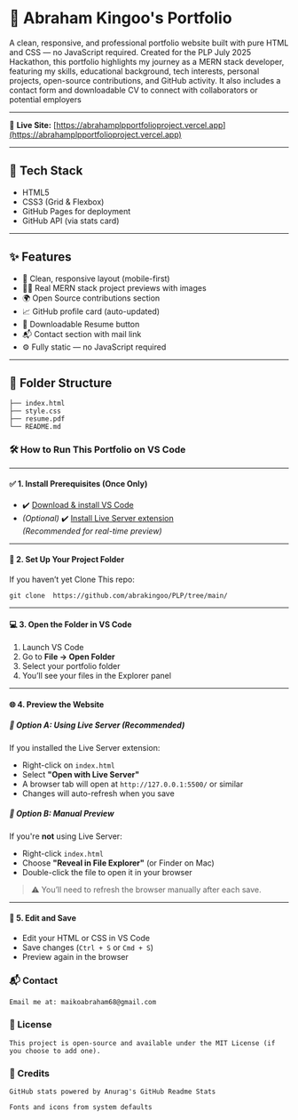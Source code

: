 # 💼 Abraham Kingoo's Portfolio

A clean, responsive, and professional portfolio website built with pure HTML and CSS — no JavaScript required. Created for the PLP July 2025 Hackathon, this portfolio highlights my journey as a MERN stack developer, featuring my skills, educational background, tech interests, personal projects, open-source contributions, and GitHub activity. It also includes a contact form and downloadable CV to connect with collaborators or potential employers
  
---
🔗 **Live Site:** [https://abrahamplpportfolioproject.vercel.app](https://abrahamplpportfolioproject.vercel.app)

---
## 🧰 Tech Stack

- HTML5  
- CSS3 (Grid & Flexbox)  
- GitHub Pages for deployment  
- GitHub API (via stats card)

---

## ✨ Features

- 🎨 Clean, responsive layout (mobile-first)
- 🧑‍💻 Real MERN stack project previews with images
- 🌍 Open Source contributions section
- 📈 GitHub profile card (auto-updated)
- 📄 Downloadable Resume button
- 📬 Contact section with mail link
- ⚙️ Fully static — no JavaScript required

---

## 📁 Folder Structure

```plaintext
├── index.html
├── style.css
├── resume.pdf
└── README.md
```

### 🛠️ How to Run This Portfolio on VS Code

---

#### ✅ 1. Install Prerequisites (Once Only)

- ✔️ [Download & install VS Code](https://code.visualstudio.com/)
- *(Optional)* ✔️ [Install Live Server extension](https://marketplace.visualstudio.com/items?itemName=ritwickdey.LiveServer)  
  *(Recommended for real-time preview)*

---

#### 📁 2. Set Up Your Project Folder
If you haven’t yet Clone This repo:

    git clone  https://github.com/abrakingoo/PLP/tree/main/
---

#### 💻 3. Open the Folder in VS Code

1. Launch VS Code  
2. Go to **File → Open Folder**  
3. Select your portfolio folder  
4. You’ll see your files in the Explorer panel

---

#### 🌐 4. Preview the Website

##### 🔸 Option A: Using Live Server (Recommended)

If you installed the Live Server extension:

- Right-click on `index.html`
- Select **"Open with Live Server"**
- A browser tab will open at `http://127.0.0.1:5500/` or similar
- Changes will auto-refresh when you save

##### 🔸 Option B: Manual Preview

If you're **not** using Live Server:

- Right-click `index.html`
- Choose **"Reveal in File Explorer"** (or Finder on Mac)
- Double-click the file to open it in your browser

> ⚠️ You’ll need to refresh the browser manually after each save.

---

#### 🧪 5. Edit and Save

- Edit your HTML or CSS in VS Code
- Save changes (`Ctrl + S` or `Cmd + S`)
- Preview again in the browser


### 📬 Contact
    Email me at: maikoabraham68@gmail.com

### 📜 License

    This project is open-source and available under the MIT License (if you choose to add one).

### 🙌 Credits
    GitHub stats powered by Anurag's GitHub Readme Stats

    Fonts and icons from system defaults
